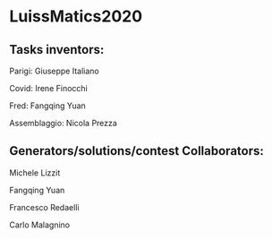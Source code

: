 # LuissMatics2020
## Tasks inventors:

  Parigi: Giuseppe Italiano
  
  Covid: Irene Finocchi
  
  Fred: Fangqing Yuan
  
  Assemblaggio: Nicola Prezza
  
## Generators/solutions/contest Collaborators:

  Michele Lizzit
  
  Fangqing Yuan
  
  Francesco Redaelli
  
  Carlo Malagnino
  
  
